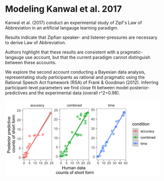 # Modeling Kanwal et al. 2017


Kanwal et al. (2017) conduct an experimental study of Zipf's Law of Abbreviation in an artificial langauge learning paradigm.

Results indicate that Zipfian speaker- and listener-pressures are necessary to derive Law of Abbreviation.

Authors highlight that these results are consistent with a pragmatic-langauge use account, but that the current
paradigm cannot distinguish between these accounts. 

We explore the second account conducting a Bayesian data analysis, representating study participants as rational and pragmatic using the
Rational Speech Act framework (RSA) of Frank & Goodman (2012). Inferring participant-level parameters we find close
fit between model posterior-predictives and the experimental data (overall r^2=0.98).

![Model vs Human](https://raw.githubusercontent.com/benpeloquin7/kanwal-2017-modeling/master/paper/figs/post-predictives-plot.png)
